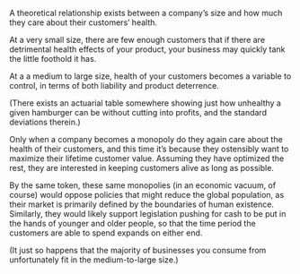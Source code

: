 A theoretical relationship exists between a company’s size and how much they care about their customers’ health.

At a very small size, there are few enough customers that if there are detrimental health effects of your product, your business may quickly tank the little foothold it has.

At a a medium to large size, health of your customers becomes a variable to control, in terms of both liability and product deterrence.

(There exists an actuarial table somewhere showing just how unhealthy a given hamburger can be without cutting into profits, and the standard deviations therein.)

Only when a company becomes a monopoly do they again care about the health of their customers, and this time it’s because they ostensibly want to maximize their lifetime customer value. Assuming they have optimized the rest, they are interested in keeping customers alive as long as possible.

By the same token, these same monopolies (in an economic vacuum, of course) would oppose policies that might reduce the global population, as their market is primarily defined by the boundaries of human existence. Similarly, they would likely support legislation pushing for cash to be put in the hands of younger and older people, so that the time period the customers are able to spend expands on either end.

(It just so happens that the majority of businesses you consume from unfortunately fit in the medium-to-large size.)